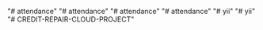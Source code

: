 "# attendance" 
"# attendance" 
"# attendance" 
"# attendance" 
"# yii" 
"# yii" 
"# CREDIT-REPAIR-CLOUD-PROJECT" 
